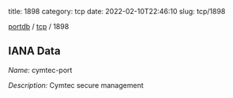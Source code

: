 title: 1898
category: tcp
date: 2022-02-10T22:46:10
slug: tcp/1898

[portdb](/) / [tcp](/category/tcp.html) / 1898


## IANA Data

_Name:_ cymtec-port

_Description:_ Cymtec secure management

